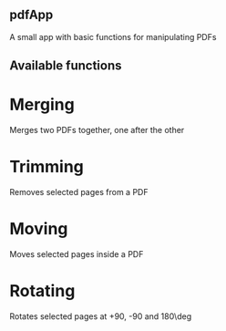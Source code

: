 ## pdfApp
A small app with basic functions for manipulating PDFs

## Available functions
# Merging
Merges two PDFs together, one after the other
# Trimming
Removes selected pages from a PDF
# Moving
Moves selected pages inside a PDF
# Rotating
Rotates selected pages at +90, -90 and 180\deg
